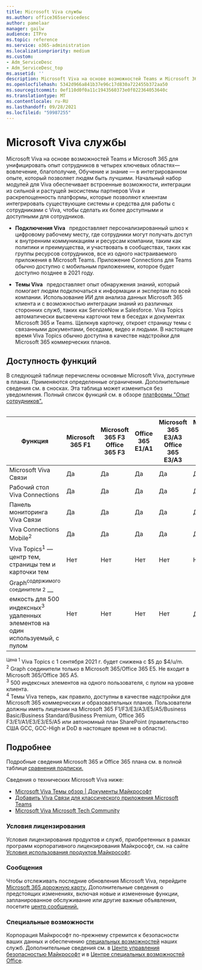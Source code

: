```yaml
---
title: Microsoft Viva службы
ms.author: office365servicedesc
author: pamelaar
manager: gailw
audience: ITPro
ms.topic: reference
ms.service: o365-administration
ms.localizationpriority: medium
ms.custom:
- Adm_ServiceDesc
- Adm_ServiceDesc_top
ms.assetid: ''
description: Microsoft Viva на основе возможностей Teams и Microsoft 365 для унифицировать опыт сотрудников в четырех ключевых областях— вовлечение, благополучие, Обучение и знание — в интегрированном опыте, который позволяет людям быть лучшими.
ms.openlocfilehash: 5342d966a841b37e96c17d830a722455b372aa50
ms.sourcegitcommit: 0ef110d0f0a11c1943560373e0f022364053640c
ms.translationtype: MT
ms.contentlocale: ru-RU
ms.lasthandoff: 09/28/2021
ms.locfileid: "59987255"
---
```

# <a name="microsoft-viva-service-description"></a>Microsoft Viva службы

Microsoft Viva на основе возможностей Teams и Microsoft 365 для унифицировать опыт сотрудников в четырех ключевых областях— вовлечение, благополучие, Обучение и знание — в интегрированном опыте, который позволяет людям быть лучшими. Начальный набор модулей для Viva обеспечивает встроенные возможности, интеграции из сильной и растущей экосистемы партнеров Viva и раскрепощенность платформы, которые позволяют клиентам интегрировать существующие системы и средства для работы с сотрудниками с Viva, чтобы сделать их более доступными и доступными для сотрудников.

- **Подключения Viva**   предоставляет персонализированный шлюз к цифровому рабочему месту, где сотрудники могут получать доступ к внутренним коммуникациям и ресурсам компании, таким как политики и преимущества, и участвовать в сообществах, таких как группы ресурсов сотрудников, все из одного настраиваемого приложения в Microsoft Teams. Приложение Connections для Teams обычно доступно с мобильным приложением, которое будет доступно позднее в 2021 году.

- **Темы Viva**   предоставляет опыт обнаружения знаний, который помогает людям подключаться к информации и экспертам по всей компании. Использование ИИ для анализа данных Microsoft 365 клиента и с возможностью интеграции знаний из различных сторонних служб, таких как ServiceNow и Salesforce. Viva Topics автоматически высвечены карточки тем в беседах и документах Microsoft 365 и Teams. Щелкнув карточку, откроет страницу темы с связанными документами, беседами, видео и людьми. В настоящее время Viva Topics обычно доступна в качестве надстройки для Microsoft 365 коммерческих планов.

## <a name="feature-availability"></a>Доступность функций

В следующей таблице перечислены основные Microsoft Viva, доступные в планах. Применяются определенные ограничения. Дополнительные сведения см. в сносках. Эта таблица может измениться без уведомления. Полный список функций см. в обзоре [платформы "Опыт сотрудников".](https://www.microsoft.com/microsoft-viva/overview)<br><br>

| Функция  | Microsoft 365 F1  | Microsoft 365 F3 <br/>Office 365 F3 | Office 365 E1/A1  | Microsoft 365 E3/A3 <br/>Office 365 E3/A3  | Microsoft 365 E5/A5 <br/>Office 365 E5/A5   | Microsoft 365 бизнес базовый  | Microsoft 365 бизнес стандарт  | Microsoft 365 бизнес премиум  | Viva Topics<sup>4</sup> <br/>Надстройка |
|---------|----------|----------------------|-------------|-----------------------------|------------------------------|----------------------|-------------------------|------------------------|-----------------------|
| Microsoft Viva Связи  | Да  | Да  | Да  | Да  | Да  | Да  | Да  | Да  | Нет  |
| Рабочий стол Viva Connections  | Да  | Да  | Да  | Да  | Да  | Да  | Да  | Да  | Нет  |
| Панель мониторинга Viva Связи  | Да  | Да  | Да  | Да  | Да  | Да  | Да  | Да  | Нет  |
| Viva Connections Mobile<sup>2</sup>  | Да  | Да  | Да  | Да  | Да  | Да  | Да  | Да  | Нет  |
| Viva Topics<sup>1</sup> — центр тем, страницы тем и карточки тем  | Нет  | Нет  | Нет  | Нет  | Нет  | Нет  | Нет  | Нет  | Да  |
| Graph<sup>содержимого соединители 2</sup> — емкость для 500 индексных<sup>3</sup> удаленных элементов на один используемый, с пулом  | Нет  | Нет  | Нет  | Нет  | Да<sup>2</sup>  | Нет  | Нет  | Нет  | Да  |

<sup>Цена 1</sup> Viva Topics с 1 сентября 2021 г. будет снижена с $5 до $4/u/m. <br/>
<sup>2</sup> Graph соединители только в Microsoft 365/Office 365 E5. Не входит в Microsoft 365/Office 365 A5. <br/>
<sup>3</sup> 500 индексных элементов на одного пользователя, с пулом на уровне клиента. <br/>
<sup>4</sup> Темы Viva теперь, как правило, доступны в качестве надстройки для Microsoft 365 коммерческих и образовательных планов. Пользователи должны иметь лицензии на Microsoft 365 F1/F3/E3/A3/E5/A5/Business Basic/Business Standard/Business Premium, Office 365 F3/E1/A1/E3/E3/E5/A5 или автономный план SharePoint (правительство США GCC, GCC-High и DoD в настоящее время не в области).

## <a name="learn-more"></a>Подробнее

Подробные сведения Microsoft 365 и Office 365 плана см. в полной таблице [сравнения подписки.](https://www.microsoft.com/microsoft-365/compare-microsoft-365-enterprise-plans)

Сведения о технических Microsoft Viva ниже:

- [Microsoft Viva Темы обзор | Документы Майкрософт](/microsoft-365/knowledge/topic-experiences-overview)
- [Добавить Viva Связи для классического приложения Microsoft Teams](/sharepoint/viva-connections)
- [Microsoft Viva Microsoft Tech Community](https://techcommunity.microsoft.com/t5/microsoft-viva/ct-p/MicrosoftViva)

### <a name="licensing-terms"></a>Условия лицензирования

Условия лицензирования продуктов и служб, приобретенных в рамках программ корпоративного лицензирования Майкрософт, см. на сайте [Условия использования продуктов Майкрософт](https://www.microsoft.com/licensing/terms/).

### <a name="messaging"></a>Сообщения

Чтобы отслеживать последние обновления Microsoft Viva, перейдите [Microsoft 365 дорожную карту.](https://www.microsoft.com/microsoft-365/roadmap) Дополнительные сведения о предстоящих изменениях, включая новые и измененные функции, запланированное обслуживание или другие важные объявления, посетите [центр сообщений.](/microsoft-365/admin/manage/message-center)

### <a name="accessibility"></a>Специальные возможности

Корпорация Майкрософт по-прежнему стремится к безопасности ваших данных и обеспечению [специальных возможностей](https://www.microsoft.com/trust-center/compliance/accessibility) наших служб. Дополнительные сведения см. в [Центр управления безопасностью Майкрософт](https://www.microsoft.com/trust-center) и в [Центре специальных возможностей Office](https://support.office.com/article/ecab0fcf-d143-4fe8-a2ff-6cd596bddc6d).
